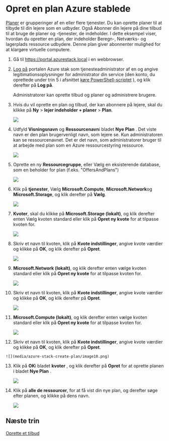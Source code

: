 <properties
    pageTitle="Opret en plan Azure stablede | Microsoft Azure"
    description="Oprette en plan, hvor abonnenter klargøring virtuelle maskiner som tjenesteadministrator af en."
    services="azure-stack"
    documentationCenter=""
    authors="ErikjeMS"
    manager="byronr"
    editor=""/>

<tags
    ms.service="azure-stack"
    ms.workload="na"
    ms.tgt_pltfrm="na"
    ms.devlang="na"
    ms.topic="get-started-article"
    ms.date="09/26/2016"
    ms.author="erikje"/>

# <a name="create-a-plan-in-azure-stack"></a>Opret en plan Azure stablede

[Planer](azure-stack-key-features.md#services-plans-offers-and-subscriptions) er grupperinger af en eller flere tjenester. Du kan oprette planer til at tilbyde til din lejere som en udbyder. Også Abonner din lejere på dine tilbud til at bruge de planer og -tjenester, de indeholder. I dette eksempel viser, hvordan du opretter en plan, der indeholder Beregn-, Netværks- og lagerplads ressource udbydere. Denne plan giver abonnenter mulighed for at klargøre virtuelle computere.

1.  Gå til https://portal.azurestack.local i en webbrowser.

2.  [Log på](azure-stack-connect-azure-stack.md#log-in-as-a-service-administrator) portalen Azure stak som tjenesteadministrator af en og angive legitimationsoplysninger for administrator din service (den konto, du oprettede under trin 5 i afsnittet [køre PowerShell-scriptet](azure-stack-run-powershell-script.md) ), og klik derefter på **Log på**.

    Administratorer kan oprette tilbud og planer og administrere brugere.

3.  Hvis du vil oprette en plan og tilbud, der kan abonnere på lejere, skal du klikke på **Ny** > **lejer indeholder + planer** > **Plan**.

    ![](media/azure-stack-create-plan/image01.png)

4.  Udfyld **Visningsnavn** og **Ressourcenavn**i bladet **Nye Plan** . Det viste navn er den plan brugervenligt navn, som lejere se. Kun administratoren kan se ressourcenavnet. Det er det navn, som administratorer bruger til at arbejde med plan som en Azure ressourcestyring ressource.

    ![](media/azure-stack-create-plan/image02.png)

5.  Oprette en ny **Ressourcegruppe**, eller Vælg en eksisterende database, som en beholder for plan (f.eks. "OffersAndPlans")

    ![](media/azure-stack-create-plan/image02a.png)

6.  Klik på **tjenester**, Vælg **Microsoft.Compute**, **Microsoft.Network**og **Microsoft.Storage**, og klik derefter på **Vælg**.

    ![](media/azure-stack-create-plan/image03.png)

7.  **Kvoter**, skal du klikke på **Microsoft.Storage (lokalt)**, og klik derefter enten Vælg kvoten standard eller klik på **Opret ny kvote** for at tilpasse kvoten for.

    ![](media/azure-stack-create-plan/image04.png)

8.  Skriv et navn til kvoten, klik på **Kvote indstillinger**, angive kvote værdier og klikke på **OK**, og klik derefter på **Opret**.

    ![](media/azure-stack-create-plan/image06.png)

9. **Microsoft.Network (lokalt)**, og klik derefter enten vælge kvoten standard eller klik på **Opret ny kvote** for at tilpasse kvoten for.

    ![](media/azure-stack-create-plan/image07.png)

10. Skriv et navn til kvoten, klik på **Kvote indstillinger**, angive kvote værdier og klikke på **OK**, og klik derefter på **Opret**.

    ![](media/azure-stack-create-plan/image08.png)

11. **Microsoft.Compute (lokalt)**, og klik derefter enten vælge kvoten standard eller klik på **Opret ny kvote** for at tilpasse kvoten for.

    ![](media/azure-stack-create-plan/image09.png)

12.  Skriv et navn til kvoten, klik på **Kvote indstillinger**, angive kvote værdier og klikke på **OK**, og klik derefter på **Opret**.

    ![](media/azure-stack-create-plan/image10.png)

13. Klik på **OK**i bladet **kvoter** , og klik derefter på **Opret** for at oprette planen i bladet **Nye Plan** .

    ![](media/azure-stack-create-plan/image11.png)

14. Klik på **alle de ressourcer**, for at få vist din nye plan, og derefter søge efter planen, og klikke på dens navn.

    ![](media/azure-stack-create-plan/image12.png)

## <a name="next-steps"></a>Næste trin

[Oprette et tilbud](azure-stack-create-offer.md)
